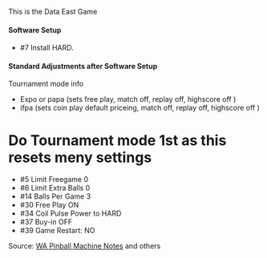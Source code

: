 This is the Data East Game
#### Software Setup
-   #7 Install HARD.
#### Standard Adjustments after Software Setup
Tournament mode info
-   Expo or papa (sets free play, match off, replay off, highscore off )
-   ifpa (sets coin play default priceing, match off, replay off, highscore off )
# Do Tournament mode 1st as this resets meny settings
-   #5 Limit Freegame 0
-   #6 Limit Extra Balls 0
-   #14 Balls Per Game 3
-   #30 Free Play ON
-   #34 Coil Pulse Power to HARD
-   #37 Buy-in OFF
-   #39 Game Restart: NO

Source: [WA Pinball Machine Notes](http://wapinball.net/setups/) and others
